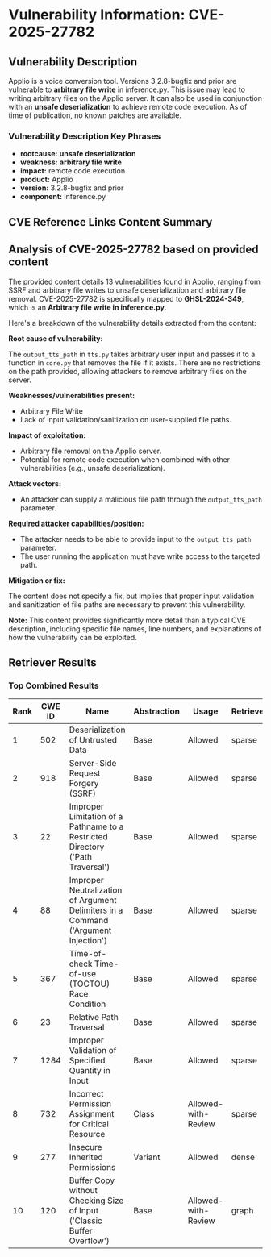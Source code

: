 # Vulnerability Information: CVE-2025-27782

## Vulnerability Description
Applio is a voice conversion tool. Versions 3.2.8-bugfix and prior are vulnerable to **arbitrary file write** in inference.py. This issue may lead to writing arbitrary files on the Applio server. It can also be used in conjunction with an **unsafe deserialization** to achieve remote code execution. As of time of publication, no known patches are available.

### Vulnerability Description Key Phrases
- **rootcause:** **unsafe deserialization**
- **weakness:** **arbitrary file write**
- **impact:** remote code execution
- **product:** Applio
- **version:** 3.2.8-bugfix and prior
- **component:** inference.py

## CVE Reference Links Content Summary
## Analysis of CVE-2025-27782 based on provided content

The provided content details 13 vulnerabilities found in Applio, ranging from SSRF and arbitrary file writes to unsafe deserialization and arbitrary file removal. CVE-2025-27782 is specifically mapped to **GHSL-2024-349**, which is an **Arbitrary file write in inference.py**.

Here's a breakdown of the vulnerability details extracted from the content:

**Root cause of vulnerability:**

The `output_tts_path` in `tts.py` takes arbitrary user input and passes it to a function in `core.py` that removes the file if it exists.  There are no restrictions on the path provided, allowing attackers to remove arbitrary files on the server.

**Weaknesses/vulnerabilities present:**

*   Arbitrary File Write
*   Lack of input validation/sanitization on user-supplied file paths.

**Impact of exploitation:**

*   Arbitrary file removal on the Applio server.
*   Potential for remote code execution when combined with other vulnerabilities (e.g., unsafe deserialization).

**Attack vectors:**

*   An attacker can supply a malicious file path through the `output_tts_path` parameter.

**Required attacker capabilities/position:**

*   The attacker needs to be able to provide input to the `output_tts_path` parameter.
*   The user running the application must have write access to the targeted path.

**Mitigation or fix:**

The content does not specify a fix, but implies that proper input validation and sanitization of file paths are necessary to prevent this vulnerability.

**Note:** This content provides significantly more detail than a typical CVE description, including specific file names, line numbers, and explanations of how the vulnerability can be exploited.

## Retriever Results

### Top Combined Results

| Rank | CWE ID | Name | Abstraction | Usage  | Retrievers | Individual Scores |
|------|--------|------|-------------|-------|------------|-------------------|
| 1 | 502 | Deserialization of Untrusted Data | Base | Allowed | sparse | 0.399 |
| 2 | 918 | Server-Side Request Forgery (SSRF) | Base | Allowed | sparse | 0.332 |
| 3 | 22 | Improper Limitation of a Pathname to a Restricted Directory ('Path Traversal') | Base | Allowed | sparse | 0.325 |
| 4 | 88 | Improper Neutralization of Argument Delimiters in a Command ('Argument Injection') | Base | Allowed | sparse | 0.320 |
| 5 | 367 | Time-of-check Time-of-use (TOCTOU) Race Condition | Base | Allowed | sparse | 0.320 |
| 6 | 23 | Relative Path Traversal | Base | Allowed | sparse | 0.318 |
| 7 | 1284 | Improper Validation of Specified Quantity in Input | Base | Allowed | sparse | 0.318 |
| 8 | 732 | Incorrect Permission Assignment for Critical Resource | Class | Allowed-with-Review | sparse | 0.316 |
| 9 | 277 | Insecure Inherited Permissions | Variant | Allowed | dense | 0.491 |
| 10 | 120 | Buffer Copy without Checking Size of Input ('Classic Buffer Overflow') | Base | Allowed-with-Review | graph | 0.002 |

